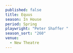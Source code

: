 ```yaml
---
published: false
title: Equus
season: In House
period: Spring
playwright: "Peter Shaffer "
season_sort: "260"
venue: 
  - New Theatre
---
```



